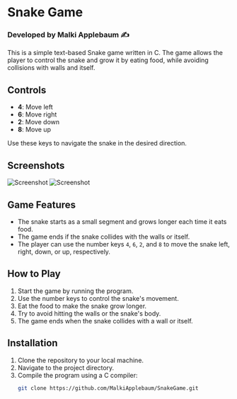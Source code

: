 # Snake Game
### Developed by Malki Applebaum ✍️

This is a simple text-based Snake game written in C. The game allows the player to control the snake and grow it by eating food, while avoiding collisions with walls and itself.

## Controls

- **4**: Move left
- **6**: Move right
- **2**: Move down
- **8**: Move up

Use these keys to navigate the snake in the desired direction.

## Screenshots
![Screenshot](2.png)
![Screenshot](1.png)



## Game Features

- The snake starts as a small segment and grows longer each time it eats food.
- The game ends if the snake collides with the walls or itself.
- The player can use the number keys `4`, `6`, `2`, and `8` to move the snake left, right, down, or up, respectively.

## How to Play

1. Start the game by running the program.
2. Use the number keys to control the snake's movement.
3. Eat the food to make the snake grow longer.
4. Try to avoid hitting the walls or the snake's body.
5. The game ends when the snake collides with a wall or itself.

## Installation

1. Clone the repository to your local machine.
2. Navigate to the project directory.
3. Compile the program using a C compiler:
   ```bash
   git clone https://github.com/MalkiApplebaum/SnakeGame.git
